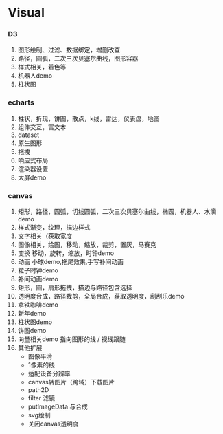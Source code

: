 # Visual

### D3

1. 图形绘制、过滤、数据绑定，增删改查
2. 路径，圆弧，二次三次贝塞尔曲线，图形容器
3. 样式相关，着色等
4. 机器人demo
5. 柱状图

### echarts

1. 柱状，折现，饼图，散点，k线，雷达，仪表盘，地图
2. 组件交互，富文本
3. dataset
4. 原生图形
5. 拖拽
6. 响应式布局
7. 渲染器设置
8. 大屏demo

### canvas

1. 矩形，路径，圆弧，切线圆弧，二次三次贝塞尔曲线，椭圆，机器人、水滴demo
2. 样式渐变，纹理，描边样式
3. 文字相关（获取宽度
4. 图像相关，绘图，移动，缩放，裁剪，置灰，马赛克
5. 变换 移动，旋转，缩放，时钟demo
6. 动画 小球demo,拖尾效果,手写补间动画
7. 粒子时钟demo
8. 补间动画demo
9. 矩形，圆，扇形拖拽，描边与路径包含选择
10. 透明度合成，路径裁剪，全局合成，获取透明度，刮刮乐demo
11. 拿铁咖啡demo
12. 新年demo
13. 柱状图demo
14. 饼图demo
15. 向量相关demo 指向图形的线 / 视线跟随
16. 其他扩展
    - 图像平滑
    - 1像素的线
    - 适配设备分辨率
    - canvas转图片（跨域）下载图片
    - path2D
    - filter 滤镜
    - putImageData 与合成
    - svg绘制
    - 关闭canvas透明度